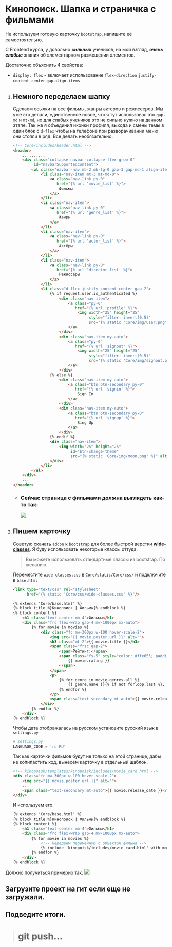 # Кинопоиск. Шапка и страничка с фильмами

Не используем готовую карточку `bootstrap`, напишите её самостоятельно. 

С Frontend курса, у довольно _**сильных**_ учеников, на мой взгляд,
_**очень слабые**_ знания об элементарном размещении элементов.

Достаточно объяснить 4 свойства:
* `display: flex` - включает использование `flex-direction` `justify-content-center` `gap` `align-items`


1. ## Немного переделаем шапку
    Сделаем ссылки на все фильмы, жанры актеров и режиссеров.
    Мы уже это делали, единственное новое, что я тут использовал это
    `gap-md` и `mt-md`, но для слабых учеников это не сильно нужно на данном этапе.
    Так же я объединил иконки профиля, выхода и смены темы в один блок с `d-flex` чтобы
    на телефоне при разворачивании меню они стояли в ряд. Все делать необязательно.
    ```html
    <!-- Core/includes/header.html -->
    <header>
        ..........
        <div class="collapse navbar-collapse flex-grow-0" 
             id="navbarSupportedContent">
            <ul class="navbar-nav mb-2 mb-lg-0 gap-3 gap-md-1 align-items-center">
                <li class="nav-item mt-3 mt-md-0">
                    <a class="nav-link py-0"
                       href="{% url 'movie_list' %}">
                        Фильмы
                    </a>
                </li>
                <li class="nav-item">
                    <a class="nav-link py-0"
                       href="{% url 'genre_list' %}">
                        Жанры
                    </a>
                </li>
                <li class="nav-item">
                    <a class="nav-link py-0"
                       href="{% url 'actor_list' %}">
                        Актёры
                    </a>
                </li>
                <li class="nav-item">
                    <a class="nav-link py-0"
                       href="{% url 'director_list' %}">
                        Режиссёры
                    </a>
                </li>
                <li class="d-flex justify-content-center gap-2">
                    {% if request.user.is_authenticated %}
                        <div class="nav-item">
                            <a class="py-0"
                               href="{% url 'profile' %}">
                                <img width="25" height="25"
                                     style="filter: invert(0.5)"
                                     src="{% static 'Core/img/user.png' %}" alt="profile">
                            </a>
                        </div>
                        <div class="nav-item my-auto">
                            <a class="py-0"
                               href="{% url 'signout' %}">
                                <img width="25" height="25"
                                     style="filter: invert(0.5)"
                                     src="{% static 'Core/img/signout.png' %}" alt="signout">
                            </a>
                        </div>
                    {% else %}
                        <div class="nav-item my-auto">
                            <a class="btn btn-secondary py-0"
                               href="{% url 'signin' %}">
                                Sign In
                            </a>
                        </div>
                        <div class="nav-item my-auto">
                            <a class="btn btn-secondary py-0"
                               href="{% url 'signup' %}">
                                Sing Up
                            </a>
                        </div>
                    {% endif %}
                    <div class="nav-item">
                        <img width="25" height="25"
                             id="btn-change-theme"
                             src="{% static 'Core/img/moon.png' %}" alt="theme">
                    </div>
                </li>
            </ul>
        </div>
        ...
    </header>
    ```
    * ### Сейчас страница с фильмами должна выглядеть как-то так:
        ![](imgs/1.png)

2. ## Пишем карточку
    Советую скачать `addon` к `bootstrap` для более быстрой верстки 
    **[wide-classes](https://artasov.github.io/wide-classes/)**.
    Я буду использовать некоторые классы оттуда.
    > Вы можете использовать стандартные классы из bootstrap. По желанию.
    
    Переместите `wide-classes.css` в `Core/static/Core/css/` и подключите в `base.html`    

    ```html
    <link type="text/css" rel="stylesheet"
          href="{% static 'Core/css/wide-classes.css' %}"/>
    ```
    ```html
    {% extends 'Core/base.html' %}
    {% block title %}Кинопоиск | Фильмы{% endblock %}
    {% block content %}
        <h1 class="text-center mb-4">Фильмы</h1>
        <div class="frc flex-wrap gap-4 mw-1000px mx-auto">
            {% for movie in movies %}
                <div class="fc mw-300px w-100 hover-scale-2">
                    <img src="{{ movie.poster.url }}" alt="">
                    <h3 class="mt-2">{{ movie.title }}</h3>
                    <span class="frsc gap-2">
                        <span>Рейтинг:</span>
                        <span class="fs-5" style="color: #ffe655; padding-bottom: 1px;">
                            {{ movie.rating }}
                        </span>
                    </span>
                    <p>
                        {% for genre in movie.genres.all %}
                            {{ genre.name }}{% if not forloop.last %}, {% endif %}
                        {% endfor %}
                    </p>
                    <span class="text-secondary mt-auto">{{ movie.release_date }}</span>
                </div>
            {% endfor %}
        </div>
    {% endblock %}
    ```
    Чтобы дата отображалась на русском установите русский язык в `settings.py`
    ```python
    # settings.py
    LANGUAGE_CODE = 'ru-RU'
    ```
    Так как карточки фильмов будут не только на этой странице, дабы не
    копипастить код, вынесем карточку в отдельный шаблон.
    ```html
    <!-- kinopoisk/templates/kinopoisk/includes/movie_card.html -->
    <div class="fc mw-300px w-100 hover-scale-2">
        <img src="{{ movie.poster.url }}" alt="">
        ...
        <span class="text-secondary mt-auto">{{ movie.release_date }}</span>
    </div>
    ```
    И используем его.
    ```html
    {% extends 'Core/base.html' %}
    {% block title %}Кинопоиск | Фильмы{% endblock %}
    {% block content %}
        <h1 class="text-center mb-4">Фильмы</h1>
        <div class="frc flex-wrap gap-4 mw-1000px mx-auto">
            {% for movie in movies %}
                <!-- Передаем переменную с объектом фильма -->
                {% include 'kinopoisk/includes/movie_card.html' with movie=movie %}
            {% endfor %}
        </div>
    {% endblock %}
    ```

Должно получиться примерно так.
![](imgs/img.png)
## Загрузите проект на гит если еще не загружали.

## Подведите итоги.
># git push...